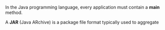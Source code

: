 In the Java programming language, every application must contain a **main** method.

A **JAR** (Java ARchive) is a package file format typically used to aggregate 